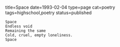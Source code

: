 title=Space
date=1993-02-04
type=page
cat=poetry
tags=highschool,poetry
status=published
~~~~~~
Space
Endless void
Remaining the same
Cold, cruel, empty loneliness.
Space
